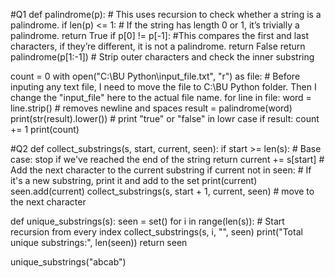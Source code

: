 #Q1
def palindrome(p): # This uses recursion to check whether a string is a palindrome.
    if len(p) <= 1: # If the string has length 0 or 1, it’s trivially a palindrome.
        return True
    if p[0] != p[-1]: #This compares the first and last characters, if they’re different, it is not a palindrome.
        return False
    return palindrome(p[1:-1]) # Strip outer characters and check the inner substring

count = 0
with open("C:\BU Python\input_file.txt", "r") as file: # Before inputing any text file, I need to move the file to C:\BU Python folder. Then I change the "input_file" here to the actual file name.
    for line in file:
        word = line.strip()  # removes newline and spaces
        result = palindrome(word)
        print(str(result).lower()) # print "true" or "false" in lowr case
        if result:
            count += 1
print(count)

#Q2
def collect_substrings(s, start, current, seen):
    if start >= len(s):  # Base case: stop if we've reached the end of the string
        return
    current += s[start] # Add the next character to the current substring
    if current not in seen: # If it's a new substring, print it and add to the set
        print(current)
        seen.add(current)
    collect_substrings(s, start + 1, current, seen) # move to the next character

def unique_substrings(s):
    seen = set()
    for i in range(len(s)): # Start recursion from every index
        collect_substrings(s, i, "", seen)
    print("Total unique substrings:", len(seen))
    return seen

unique_substrings("abcab")


